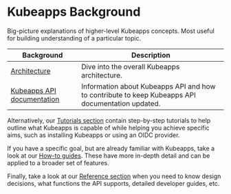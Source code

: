 # Kubeapps Background

Big-picture explanations of higher-level Kubeapps concepts. Most useful for building understanding of a particular topic.

| Background                                         | Description                                                                                      |
| -------------------------------------------------- | ------------------------------------------------------------------------------------------------ |
| [Architecture](./architecture.md)                 | Dive into the overall Kubeapps architecture.                                                     |
| [Kubeapps API documentation](./update-api-docs.md) | Information about Kubeapps API and how to contribute to keep Kubeapps API documentation updated. |

Alternatively, our [Tutorials section](../tutorials/README.md) contain step-by-step tutorials to help outline what Kubeapps is capable of while helping you achieve specific aims, such as installing Kubeapps or using an OIDC provider.

If you have a specific goal, but are already familiar with Kubeapps, take a look at our [How-to guides](../howto/README.md). These have more in-depth detail and can be applied to a broader set of features.

Finally, take a look at our [Reference section](../reference/README.md) when you need to know design decisions, what functions the API supports, detailed developer guides, etc.